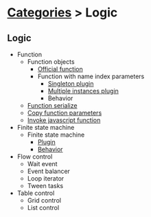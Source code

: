 # [Categories](categories.index.html) > Logic

## Logic

- Function
  - Function objects
    - [Official function](https://www.scirra.com/manual/149/function)
    - Function with name index parameters 
      - [Singleton plugin](rex_function2.html)
      - [Multiple instances plugin](rex_function2m.html)
      - Behavior
  - [Function serialize](rex_fncallpkg.html)
  - [Copy function parameters](rex_fnParam2array.html)
  - [Invoke javascript function](rex_jsshell.html)
- Finite state machine
  - Finite state machine
    - [Plugin](rex_gfsm.html)
    - [Behavior](rex_fsm.html)
- Flow control
  - Wait event
  - Event balancer
  - Loop iterator
  - Tween tasks
- Table control
  - Grid control
  - List control